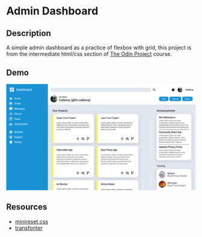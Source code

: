 # Admin Dashboard

## Description
A simple admin dashboard as a practice of flexbox with grid, this project is from the intermediate html/css section of [The Odin Project](https://www.theodinproject.com) course.

## Demo
<p align="center">
  <img alt="Demo image 0" src="demo/demo-0.png">
</p>

## Resources
- [minireset.css](https://github.com/jgthms/minireset.css)
- [transfonter](https://transfonter.org/)